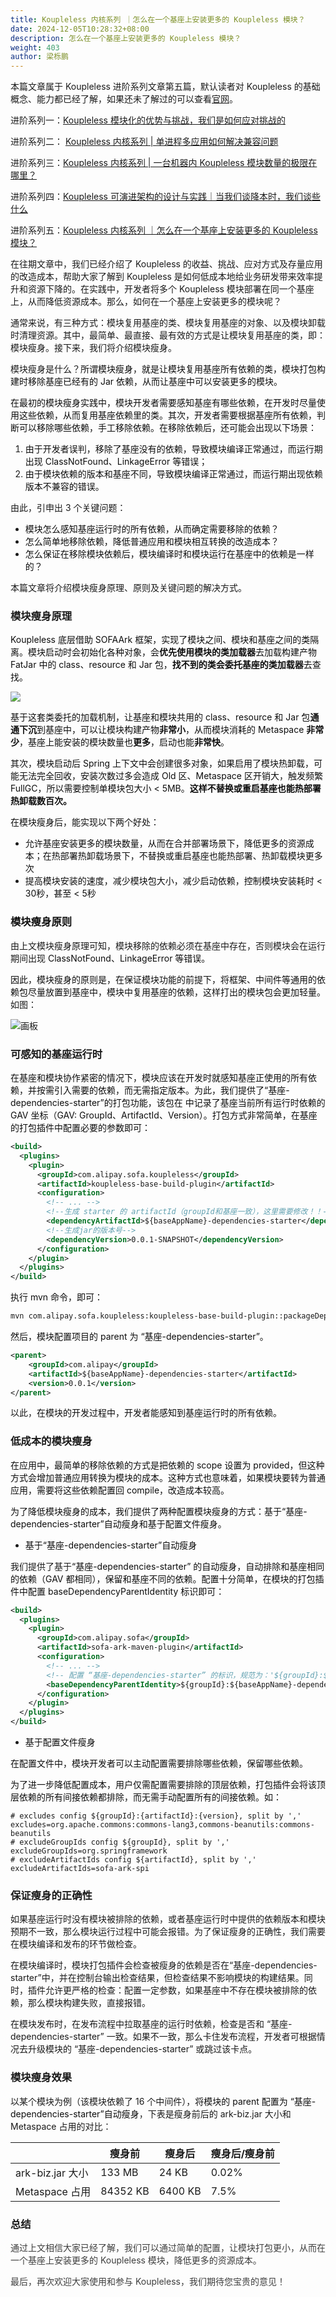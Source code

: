 ```yaml
---
title: Koupleless 内核系列 ｜怎么在一个基座上安装更多的 Koupleless 模块？
date: 2024-12-05T10:28:32+08:00
description: 怎么在一个基座上安装更多的 Koupleless 模块？
weight: 403
author: 梁栎鹏
---
```

本篇文章属于 Koupleless 进阶系列文章第五篇，默认读者对 Koupleless 的基础概念、能力都已经了解，如果还未了解过的可以查看[官网](https://koupleless.io/docs/introduction/intro-and-scenario/)。

进阶系列一：[Koupleless 模块化的优势与挑战，我们是如何应对挑战的](http://koupleless.io/blog/2024/01/25/koupleless-%E5%86%85%E6%A0%B8%E7%B3%BB%E5%88%97%E6%A8%A1%E5%9D%97%E5%8C%96%E9%9A%94%E7%A6%BB%E4%B8%8E%E5%85%B1%E4%BA%AB%E5%B8%A6%E6%9D%A5%E7%9A%84%E6%94%B6%E7%9B%8A%E4%B8%8E%E6%8C%91%E6%88%98/)

进阶系列二： [Koupleless 内核系列 | 单进程多应用如何解决兼容问题](http://koupleless.io/blog/2024/01/25/koupleless-%E5%86%85%E6%A0%B8%E7%B3%BB%E5%88%97-%E5%8D%95%E8%BF%9B%E7%A8%8B%E5%A4%9A%E5%BA%94%E7%94%A8%E5%A6%82%E4%BD%95%E8%A7%A3%E5%86%B3%E5%85%BC%E5%AE%B9%E9%97%AE%E9%A2%98/)

进阶系列三：[Koupleless 内核系列 | 一台机器内 Koupleless 模块数量的极限在哪里？](http://koupleless.io/blog/2024/01/25/koupleless-%E5%86%85%E6%A0%B8%E7%B3%BB%E5%88%97-%E4%B8%80%E5%8F%B0%E6%9C%BA%E5%99%A8%E5%86%85-koupleless-%E6%A8%A1%E5%9D%97%E6%95%B0%E9%87%8F%E7%9A%84%E6%9E%81%E9%99%90%E5%9C%A8%E5%93%AA%E9%87%8C/)

进阶系列四：[Koupleless 可演进架构的设计与实践｜当我们谈降本时，我们谈些什么](http://koupleless.io/blog/2024/01/25/koupleless-%E5%8F%AF%E6%BC%94%E8%BF%9B%E6%9E%B6%E6%9E%84%E7%9A%84%E8%AE%BE%E8%AE%A1%E4%B8%8E%E5%AE%9E%E8%B7%B5%E5%BD%93%E6%88%91%E4%BB%AC%E8%B0%88%E9%99%8D%E6%9C%AC%E6%97%B6%E6%88%91%E4%BB%AC%E8%B0%88%E4%BA%9B%E4%BB%80%E4%B9%88/)

进阶系列五：[Koupleless 内核系列 ｜怎么在一个基座上安装更多的 Koupleless 模块？](https://koupleless.io/blog/2024/12/05/%E6%80%8E%E4%B9%88%E5%9C%A8%E4%B8%80%E4%B8%AA%E5%9F%BA%E5%BA%A7%E4%B8%8A%E5%AE%89%E8%A3%85%E6%9B%B4%E5%A4%9A%E7%9A%84-koupleless-%E6%A8%A1%E5%9D%97/)

在往期文章中，我们已经介绍了 Koupleless 的收益、挑战、应对方式及存量应用的改造成本，帮助大家了解到 Koupleless 是如何低成本地给业务研发带来效率提升和资源下降的。在实践中，开发者将多个 Koupleless 模块部署在同一个基座上，从而降低资源成本。那么，如何在一个基座上安装更多的模块呢？

通常来说，有三种方式：模块复用基座的类、模块复用基座的对象、以及模块卸载时清理资源。其中，最简单、最直接、最有效的方式是让模块复用基座的类，即：模块瘦身。接下来，我们将介绍模块瘦身。

模块瘦身是什么？<font style="color:rgba(0, 0, 0, 0.95);">所谓模块瘦身，就是让模块复用基座所有依赖的类，模块打包构建时移除基座已经有的 Jar 依赖，从而让基座中可以安装更多的模块。</font>

<font style="color:rgba(0, 0, 0, 0.95);">在最初的模块瘦身实践中，模块开发者需要感知基座有哪些依赖，在开发时尽量使用这些依赖，从而复用基座依赖里的类。其次，开发者需要根据基座所有依赖，判断可以移除哪些依赖，手工移除依赖。在移除依赖后，还可能会出现以下场景：</font>

1. <font style="color:rgba(0, 0, 0, 0.95);">由于开发者误判，移除了基座没有的依赖，导致模块编译正常通过，而运行期出现 ClassNotFound、LinkageError 等错误；</font>
2. <font style="color:rgba(0, 0, 0, 0.95);">由于模块依赖的版本和基座不同，导致模块编译正常通过，而运行期出现依赖版本不兼容的错误。</font>

由此，引申出 3 个关键问题：

+ <font style="color:rgba(0, 0, 0, 0.95);">模块怎么感知基座运行时的所有依赖，从而确定需要移除的依赖？</font>
+ <font style="color:rgba(0, 0, 0, 0.95);">怎么简单地移除依赖，降低普通应用和模块相互转换的改造成本？</font>
+ <font style="color:rgba(0, 0, 0, 0.95);">怎么保证在移除模块依赖后，模块编译时和模块运行在基座中的依赖是一样的？</font>

本篇文章将介绍模块瘦身原理、原则及关键问题的解决方式。<font style="color:rgba(0, 0, 0, 0.95);"></font>

### 模块瘦身原理
<font style="color:rgba(0, 0, 0, 0.95);">Koupleless 底层借助 SOFAArk 框架，实现了模块之间、模块和基座之间的类隔离。模块启动时会初始化各种对象，会</font>**<font style="color:rgba(0, 0, 0, 0.95);">优先使用模块的类加载器</font>**<font style="color:rgba(0, 0, 0, 0.95);">去加载构建产物 FatJar 中的 class、resource 和 Jar 包，</font>**<font style="color:rgba(0, 0, 0, 0.95);">找不到的类会委托基座的类加载器</font>**<font style="color:rgba(0, 0, 0, 0.95);">去查找。</font>

![](https://intranetproxy.alipay.com/skylark/lark/0/2023/jpeg/8276/1678275655551-75bf283f-3817-447a-84b2-7f6f7f773300.jpeg)

<font style="color:rgba(0, 0, 0, 0.95);">基于这套类委托的加载机制，让基座和模块共用的 class、resource 和 Jar 包</font>**<font style="color:rgba(0, 0, 0, 0.95);">通通下沉</font>**<font style="color:rgba(0, 0, 0, 0.95);">到基座中，可以让模块构建产物</font>**<font style="color:rgba(0, 0, 0, 0.95);">非常小</font>**<font style="color:rgba(0, 0, 0, 0.95);">，从而模块消耗的 Metaspace </font>**<font style="color:rgba(0, 0, 0, 0.95);">非常少</font>**<font style="color:rgba(0, 0, 0, 0.95);">，基座上能安装的模块数量也</font>**<font style="color:rgba(0, 0, 0, 0.95);">更多</font>**<font style="color:rgba(0, 0, 0, 0.95);">，启动也能</font>**<font style="color:rgba(0, 0, 0, 0.95);">非常快</font>**<font style="color:rgba(0, 0, 0, 0.95);">。</font>

<font style="color:rgba(0, 0, 0, 0.95);">其次，模块启动后 Spring 上下文中会创建很多对象，如果启用了模块热卸载，可能无法完全回收，安装次数过多会造成 Old 区、Metaspace 区开销大，触发频繁 FullGC，所以需要控制单模块包大小 < 5MB。</font>**<font style="color:rgba(0, 0, 0, 0.95);">这样不替换或重启基座也能热部署热卸载数百次。</font>**

<font style="color:rgba(0, 0, 0, 0.95);">在模块瘦身后，能实现以下两个好处：</font>

+ <font style="color:rgba(0, 0, 0, 0.95);">允许基座安装更多的模块数量，从而在合并部署场景下，降低更多的资源成本；在热部署热卸载场景下，不替换或重启基座也能热部署、热卸载模块更多次</font>
+ <font style="color:rgba(0, 0, 0, 0.95);">提高模块安装的速度，减少模块包大小，减少启动依赖，控制模块安装耗时 < 30秒，甚至 < 5秒</font>

### <font style="color:rgba(0, 0, 0, 0.95);">模块瘦身原则</font>
由上文模块瘦身原理可知，模块移除的依赖必须在基座中存在，否则模块会在运行期间出现 <font style="color:rgba(0, 0, 0, 0.95);">ClassNotFound、LinkageError 等错误。</font>

<font style="color:rgba(0, 0, 0, 0.95);">因此，模块瘦身的原则是，在保证模块功能的前提下，将框架、中间件等通用的依赖包尽量放置到基座中，模块中复用基座的依赖，这样打出的模块包会更加轻量。</font>如图：

![画板](https://intranetproxy.alipay.com/skylark/lark/0/2024/jpeg/67256811/1729421665929-dc2749f4-a6a3-4e39-950b-4aa01d2501ea.jpeg)

### 可感知的基座运行时
<font style="color:rgba(0, 0, 0, 0.95);">在基座和模块协作紧密的情况下，模块应该在开发时就感知基座正使用的所有依赖，并按需引入需要的依赖，而无需指定版本。为此，我们提供了“基座-dependencies-starter”的打包功能，该包在 <dependencyManagement> 中记录了基座当前所有运行时依赖的 GAV 坐标（GAV: GroupId、ArtifactId、Version）。打包方式非常简单，在基座的打包插件中配置必要的参数即可：</font>

```xml
<build>
  <plugins>
    <plugin>
      <groupId>com.alipay.sofa.koupleless</groupId>
      <artifactId>koupleless-base-build-plugin</artifactId>
      <configuration>
        <!-- ... -->
        <!--生成 starter 的 artifactId（groupId和基座一致），这里需要修改！！-->
        <dependencyArtifactId>${baseAppName}-dependencies-starter</dependencyArtifactId>
        <!--生成jar的版本号-->
        <dependencyVersion>0.0.1-SNAPSHOT</dependencyVersion>
      </configuration>
    </plugin>
  </plugins>
</build>

```

<font style="color:rgba(0, 0, 0, 0.95);">执行 mvn 命令，即可：</font>

```xml
mvn com.alipay.sofa.koupleless:koupleless-base-build-plugin::packageDependency -f ${基座 bootstrap pom 对于基座根目录的相对路径} 
```

<font style="color:rgba(0, 0, 0, 0.95);">然后，模块配置项目的 parent 为 “基座-dependencies-starter”。</font>

```xml
<parent>
    <groupId>com.alipay</groupId>
    <artifactId>${baseAppName}-dependencies-starter</artifactId>
    <version>0.0.1</version>
</parent>
```

以此，<font style="color:rgba(0, 0, 0, 0.95);">在模块的开发过程中，开发者能感知到基座运行时的所有依赖。</font>

### 低成本的模块瘦身
<font style="color:rgba(0, 0, 0, 0.95);">在应用中，最简单的移除依赖的方式是把依赖的 scope 设置为 provided，但这种方式会增加普通应用转换为模块的成本。这种方式也意味着，如果模块要转为普通应用，需要将这些依赖配置回 compile，改造成本较高。</font>

<font style="color:rgba(0, 0, 0, 0.95);">为了降低模块瘦身的成本，我们提供了两种配置模块瘦身的方式：基于“基座-dependencies-starter”自动瘦身和基于配置文件瘦身。</font>

+ <font style="color:rgba(0, 0, 0, 0.95);">基于“基座-dependencies-starter”自动瘦身</font>

我们提供了基于<font style="color:rgba(0, 0, 0, 0.95);">“基座-dependencies-starter” 的自动瘦身，自动排除和基座相同的依赖（GAV 都相同），保留和基座不同的依赖。配置十分简单，在模块的打包插件中配置 baseDependencyParentIdentity 标识即可：</font>

```xml
<build>
  <plugins>
    <plugin>
      <groupId>com.alipay.sofa</groupId>
      <artifactId>sofa-ark-maven-plugin</artifactId>
      <configuration>
        <!-- ... -->
        <!-- 配置 “基座-dependencies-starter” 的标识，规范为：'${groupId}:${artifactId}' -->
        <baseDependencyParentIdentity>${groupId}:${baseAppName}-dependencies-starter</baseDependencyParentIdentity>
      </configuration>
    </plugin>
  </plugins>
</build>
```

+ <font style="color:rgba(0, 0, 0, 0.95);">基于配置文件瘦身</font>

<font style="color:rgba(0, 0, 0, 0.95);">在配置文件中，模块开发者可以主动配置需要排除哪些依赖，保留哪些依赖。</font>

<font style="color:rgba(0, 0, 0, 0.95);">为了进一步降低配置成本，用户仅需配置需要排除的顶层依赖，打包插件会将该顶层依赖的所有间接依赖都排除，而无需手动配置所有的间接依赖。如：</font>

```properties
# excludes config ${groupId}:{artifactId}:{version}, split by ','
excludes=org.apache.commons:commons-lang3,commons-beanutils:commons-beanutils
# excludeGroupIds config ${groupId}, split by ','
excludeGroupIds=org.springframework
# excludeArtifactIds config ${artifactId}, split by ','
excludeArtifactIds=sofa-ark-spi
```

### 保证瘦身的正确性
如果基座运行时没有模块被排除的依赖，或者基座运行时中提供的依赖版本和模块预期不一致，那么模块运行过程中可能会报错。为了保证瘦身的正确性，我们需要在模块编译和发布的环节做检查。

在模块编译时，模块打包插件会检查被瘦身的依赖是否在“基座-dependencies-starter”中，并在控制台输出检查结果，但检查结果不影响模块的构建结果。同时，插件允许更严格的检查：配置一定参数，如果基座中不存在模块被排除的依赖，那么模块构建失败，直接报错。

在模块发布时，在发布流程中拉取基座的运行时依赖，检查是否和 “基座-dependencies-starter” 一致。如果不一致，那么卡住发布流程，开发者可根据情况去升级模块的 “基座-dependencies-starter” 或跳过该卡点。

### 模块瘦身效果
以某个模块为例（该模块依赖了 16 个中间件），<font style="color:rgba(0, 0, 0, 0.95);">将模块的 parent 配置为 “基座-dependencies-starter”自动瘦身</font>，下表是瘦身前后的 ark-biz.jar 大小和 Metaspace 占用的对比：

| | 瘦身前 | 瘦身后 | 瘦身后/瘦身前 |
| --- | --- | --- | --- |
| ark-biz.jar 大小 | 133 MB | 24 KB | 0.02% |
| Metaspace 占用 | 84352 KB | 6400 KB | 7.5% |


### 总结
<font style="color:rgb(62, 62, 62);">通过上文相信大家已经了解，我们可以通过简单的配置，让模块打包更小，从而在一个基座上安装更多的 Koupleless 模块，降低更多的资源成本。</font>

<font style="color:rgb(62, 62, 62);">最后，再次欢迎大家使用和参与 Koupleless，我们期待您宝贵的意见！</font>
